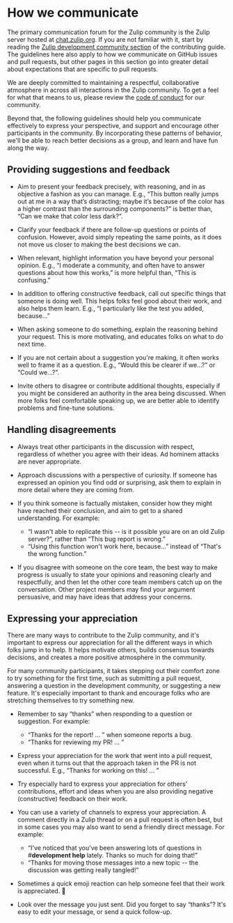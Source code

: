 # How we communicate

The primary communication forum for the Zulip community is the Zulip server
hosted at [chat.zulip.org](https://chat.zulip.org/). If you are not familiar
with it, start by reading the [Zulip development community
section](contributing.md#zulip-development-community) of the contributing guide.
The guidelines here also apply to how we communicate on GitHub issues and pull
requests, but other pages in this section go into greater detail about
expectations that are specific to pull requests.

We are deeply committed to maintaining a respectful, collaborative atmosphere in
across all interactions in the Zulip community. To get a feel for what that
means to us, please review the [code of conduct](../code-of-conduct.md) for our
community.

Beyond that, the following guidelines should help you communicate effectively to
express your perspective, and support and encourage other participants in the
community. By incorporating these patterns of behavior, we'll be able to reach
better decisions as a group, and learn and have fun along the way.

## Providing suggestions and feedback

- Aim to present your feedback precisely, with reasoning, and in as objective a
  fashion as you can manage. E.g., “This button really jumps out at me in a way
  that’s distracting; maybe it’s because of the color has a higher contrast than
  the surrounding components?” is better than, “Can we make that color less
  dark?”.

- Clarify your feedback if there are follow-up questions or points of confusion.
  However, avoid simply repeating the same points, as it does not move us closer
  to making the best decisions we can.

- When relevant, highlight information you have beyond your personal opinion.
  E.g., “I moderate a community, and often have to answer questions about how
  this works,” is more helpful than, “This is confusing.”

- In addition to offering constructive feedback, call out specific things that
  someone is doing well. This helps folks feel good about their work, and also
  helps them learn. E.g., “I particularly like the test you added, because...”

- When asking someone to do something, explain the reasoning behind your
  request. This is more motivating, and educates folks on what to do next time.

- If you are not certain about a suggestion you're making, it often works well
  to frame it as a question. E.g., “Would this be clearer if we...?” or “Could
  we...?”.

- Invite others to disagree or contribute additional thoughts, especially if you
  might be considered an authority in the area being discussed. When more folks
  feel comfortable speaking up, we are better able to identify problems and
  fine-tune solutions.

## Handling disagreements

- Always treat other participants in the discussion with respect, regardless of
  whether you agree with their ideas. Ad hominem attacks are never appropriate.

- Approach discussions with a perspective of curiosity. If someone has expressed
  an opinion you find odd or surprising, ask them to explain in more detail
  where they are coming from.

- If you think someone is factually mistaken, consider how they might have reached
  their conclusion, and aim to get to a shared understanding. For example:

  - “I wasn't able to replicate this -- is it possible you are on an old Zulip
    server?”, rather than “This bug report is wrong.”
  - “Using this function won't work here, because...” instead of “That's the
    wrong function.”

- If you disagree with someone on the core team, the best way to make progress
  is usually to state your opinions and reasoning clearly and respectfully, and
  then let the other core team members catch up on the conversation. Other
  project members may find your argument persuasive, and may have ideas that
  address your concerns.

## Expressing your appreciation

There are many ways to contribute to the Zulip community, and it's important to
express our appreciation for all the different ways in which folks jump in to
help. It helps motivate others, builds consensus towards decisions, and creates
a more positive atmosphere in the community.

For many community participants, it takes stepping out their comfort zone to try
something for the first time, such as submitting a pull request, answering a
question in the development community, or suggesting a new feature. It's
especially important to thank and encourage folks who are stretching themselves
to try something new.

- Remember to say “thanks” when responding to a question or suggestion. For
  example:

  - “Thanks for the report! ... ” when someone reports a bug.
  - “Thanks for reviewing my PR! ... ”

- Express your appreciation for the work that went into a pull request, even
  when it turns out that the approach taken in the PR is not successful. E.g.,
  “Thanks for working on this! ... ”

- Try especially hard to express your appreciation for others' contributions,
  effort and ideas when you are also providing negative (constructive) feedback
  on their work.

- You can use a variety of channels to express your appreciation. A comment
  directly in a Zulip thread or on a pull request is often best, but in some
  cases you may also want to send a friendly direct message. For example:

  - “I've noticed that you've been answering lots of questions in #**development
    help** lately. Thanks so much for doing that!”
  - “Thanks for moving those messages into a new topic -- the discussion was
    getting really tangled!”

- Sometimes a quick emoji reaction can help someone feel that their work is
  appreciated. 🎉

- Look over the message you just sent. Did you forget to say “thanks”? It's easy
  to edit your message, or send a quick follow-up.
